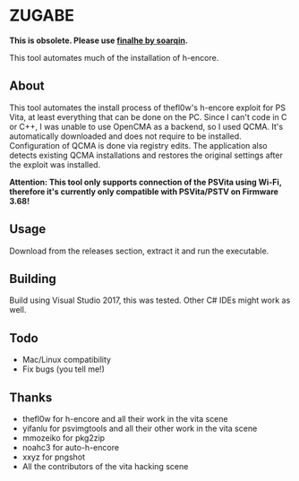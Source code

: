 # ZUGABE

**This is obsolete. Please use [finalhe by soarqin](https://github.com/soarqin/finalhe).**

This tool automates much of the installation of h-encore.

## About
This tool automates the install process of thefl0w's h-encore exploit for PS Vita, at least everything that can be done on the PC. 
Since I can't code in C or C++, I was unable to use OpenCMA as a backend, so I used QCMA. It's automatically downloaded and does not require to be installed. 
Configuration of QCMA is done via registry edits. The application also detects existing QCMA installations and restores the original settings after the exploit was installed.

**Attention: This tool only supports connection of the PSVita using Wi-Fi, therefore it's currently only compatible with PSVita/PSTV on Firmware 3.68!**

## Usage
Download from the releases section, extract it and run the executable.

## Building
Build using Visual Studio 2017, this was tested. Other C# IDEs might work as well.

## Todo
- Mac/Linux compatibility
- Fix bugs (you tell me!)

## Thanks
 - thefl0w for h-encore and all their work in the vita scene
 - yifanlu for psvimgtools and all their other work in the vita scene
 - mmozeiko for pkg2zip
 - noahc3 for auto-h-encore
 - xxyz for pngshot
 - All the contributors of the vita hacking scene
